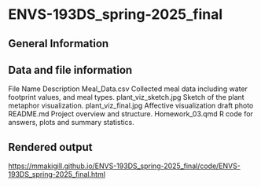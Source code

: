 # ENVS-193DS_spring-2025_final

## General Information

## Data and file information
File Name	Description
Meal_Data.csv	Collected meal data including water footprint values, and meal types.
plant_viz_sketch.jpg	Sketch of the plant metaphor visualization.
plant_viz_final.jpg	Affective visualization draft photo
README.md	Project overview and structure.
Homework_03.qmd	R code for answers, plots and summary statistics.

## Rendered output
https://mmakigill.github.io/ENVS-193DS_spring-2025_final/code/ENVS-193DS_spring-2025_final.html  
